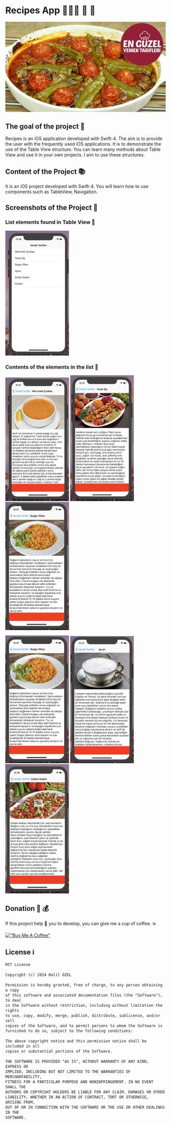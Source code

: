 # Recipes App 👩🏻‍🍳 🥘 🍰

![Screenshot](yemek.jpg)

## The goal of the project 👀

Recipes is an iOS application developed with Swift-4. The aim is to provide the user with the frequently used iOS applications.
It is to demonstrate the use of the Table View structure. You can learn many methods about Table View and use it in your own projects.
I aim to use these structures.

## Content of the Project 📚
It is an iOS project developed with Swift-4. You will learn how to use components such as TableView, Navigation. <br>

## Screenshots of the Project 📱

### List elements found in Table View 📜

<img src="img1.png" width="200" />  

### Contents of the elements in the list 📄

<img src="img2.png" width="200" /> <img src="img3.png" width="200" /> <img src="img4.png" width="200" />

<img src="img4.png" width="200" />  <img src="img5.png" width="200" /> <img src="img6.png" width="200" />

## Donation 💸 💰

If this project help 💁 you to develop, you can give me a cup of coffee. ☕

[!["Buy Me A Coffee"](https://www.buymeacoffee.com/assets/img/custom_images/orange_img.png)](https://www.buymeacoffee.com/halilozel1903)

## License  ℹ️
```
MIT License

Copyright (c) 2024 Halil OZEL

Permission is hereby granted, free of charge, to any person obtaining a copy
of this software and associated documentation files (the "Software"), to deal
in the Software without restriction, including without limitation the rights
to use, copy, modify, merge, publish, distribute, sublicense, and/or sell
copies of the Software, and to permit persons to whom the Software is
furnished to do so, subject to the following conditions:

The above copyright notice and this permission notice shall be included in all
copies or substantial portions of the Software.

THE SOFTWARE IS PROVIDED "AS IS", WITHOUT WARRANTY OF ANY KIND, EXPRESS OR
IMPLIED, INCLUDING BUT NOT LIMITED TO THE WARRANTIES OF MERCHANTABILITY,
FITNESS FOR A PARTICULAR PURPOSE AND NONINFRINGEMENT. IN NO EVENT SHALL THE
AUTHORS OR COPYRIGHT HOLDERS BE LIABLE FOR ANY CLAIM, DAMAGES OR OTHER
LIABILITY, WHETHER IN AN ACTION OF CONTRACT, TORT OR OTHERWISE, ARISING FROM,
OUT OF OR IN CONNECTION WITH THE SOFTWARE OR THE USE OR OTHER DEALINGS IN THE
SOFTWARE.
```
